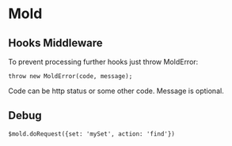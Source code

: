 # Mold


## Hooks Middleware

To prevent processing further hooks just throw MoldError:

    throw new MoldError(code, message);

Code can be http status or some other code.
Message is optional.


## Debug

    $mold.doRequest({set: 'mySet', action: 'find'})
